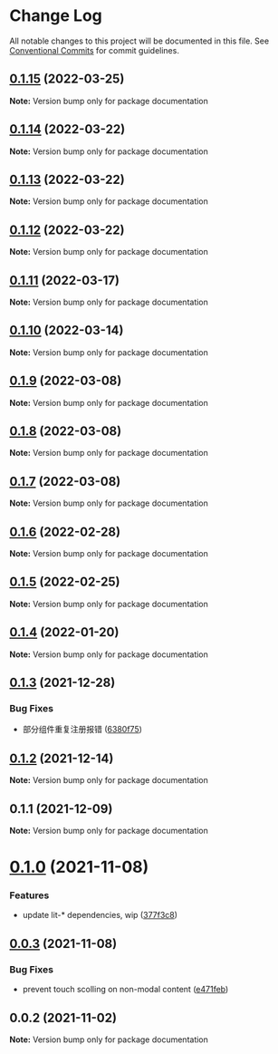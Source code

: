 # Change Log

All notable changes to this project will be documented in this file.
See [Conventional Commits](https://conventionalcommits.org) for commit guidelines.

## [0.1.15](https://github.com/zzuzsj/iliad-ui/compare/documentation@0.1.14...documentation@0.1.15) (2022-03-25)

**Note:** Version bump only for package documentation

## [0.1.14](https://github.com/zzuzsj/iliad-ui/compare/documentation@0.1.13...documentation@0.1.14) (2022-03-22)

**Note:** Version bump only for package documentation

## [0.1.13](https://github.com/zzuzsj/iliad-ui/compare/documentation@0.1.11...documentation@0.1.13) (2022-03-22)

**Note:** Version bump only for package documentation

## [0.1.12](https://github.com/zzuzsj/iliad-ui/compare/documentation@0.1.11...documentation@0.1.12) (2022-03-22)

**Note:** Version bump only for package documentation

## [0.1.11](https://github.com/zzuzsj/iliad-ui/compare/documentation@0.1.10...documentation@0.1.11) (2022-03-17)

**Note:** Version bump only for package documentation

## [0.1.10](https://github.com/zzuzsj/iliad-ui/compare/documentation@0.1.9...documentation@0.1.10) (2022-03-14)

**Note:** Version bump only for package documentation

## [0.1.9](https://github.com/zzuzsj/iliad-ui/compare/documentation@0.1.8...documentation@0.1.9) (2022-03-08)

**Note:** Version bump only for package documentation

## [0.1.8](https://github.com/zzuzsj/iliad-ui/compare/documentation@0.1.7...documentation@0.1.8) (2022-03-08)

**Note:** Version bump only for package documentation

## [0.1.7](https://github.com/zzuzsj/iliad-ui/compare/documentation@0.1.6...documentation@0.1.7) (2022-03-08)

**Note:** Version bump only for package documentation

## [0.1.6](https://github.com/zzuzsj/iliad-ui/compare/documentation@0.1.5...documentation@0.1.6) (2022-02-28)

**Note:** Version bump only for package documentation

## [0.1.5](https://github.com/zzuzsj/iliad-ui/compare/documentation@0.1.4...documentation@0.1.5) (2022-02-25)

**Note:** Version bump only for package documentation

## [0.1.4](https://github.com/zzuzsj/iliad-ui/compare/documentation@0.1.3...documentation@0.1.4) (2022-01-20)

**Note:** Version bump only for package documentation

## [0.1.3](https://github.com/zzuzsj/iliad-ui/compare/documentation@0.1.2...documentation@0.1.3) (2021-12-28)

### Bug Fixes

-   部分组件重复注册报错 ([6380f75](https://github.com/zzuzsj/iliad-ui/commit/6380f7567a4929cfd10105e3252d25600f19173b))

## [0.1.2](https://github.com/zzuzsj/iliad-ui/compare/documentation@0.1.1...documentation@0.1.2) (2021-12-14)

**Note:** Version bump only for package documentation

## 0.1.1 (2021-12-09)

**Note:** Version bump only for package documentation

# [0.1.0](https://github.com/adobe/spectrum-web-components/compare/documentation@0.0.3...documentation@0.1.0) (2021-11-08)

### Features

-   update lit-\* dependencies, wip ([377f3c8](https://github.com/adobe/spectrum-web-components/commit/377f3c848b09e64fa1ecc1e18208f534fefcd9e4))

## [0.0.3](https://github.com/adobe/spectrum-web-components/compare/documentation@0.0.2...documentation@0.0.3) (2021-11-08)

### Bug Fixes

-   prevent touch scolling on non-modal content ([e471feb](https://github.com/adobe/spectrum-web-components/commit/e471febf14e64d35b57ebc0c1596c52282a6ff2a))

## 0.0.2 (2021-11-02)

**Note:** Version bump only for package documentation

